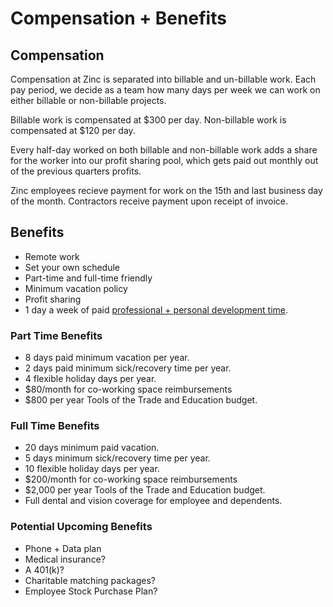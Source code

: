 # Compensation + Benefits

## Compensation

Compensation at Zinc is separated into billable and un-billable work. Each pay
period, we decide as a team how many days per week we can work on either
billable or non-billable projects.

Billable work is compensated at $300 per day.
Non-billable work is compensated at $120 per day.

Every half-day worked on both billable and non-billable work adds a share for
the worker into our profit sharing pool, which gets paid out monthly out of the
previous quarters profits.

Zinc employees recieve payment for work on the 15th and last business day of the month.
Contractors receive payment upon receipt of invoice.

## Benefits
 * Remote work
 * Set your own schedule
 * Part-time and full-time friendly
 * Minimum vacation policy
 * Profit sharing
 * 1 day a week of paid [professional + personal development time](/undirected-time-explained).

### Part Time Benefits
 * 8 days paid minimum vacation per year.
 * 2 days paid minimum sick/recovery time per year.
 * 4 flexible holiday days per year.
 * $80/month for co-working space reimbursements
 * $800 per year Tools of the Trade and Education budget.

### Full Time Benefits
 * 20 days minimum paid vacation.
 * 5 days minimum sick/recovery time per year.
 * 10 flexible holiday days per year.
 * $200/month for co-working space reimbursements
 * $2,000 per year Tools of the Trade and Education budget.
 * Full dental and vision coverage for employee and dependents.

### Potential Upcoming Benefits
 * Phone + Data plan
 * Medical insurance?
 * A 401(k)?
 * Charitable matching packages?
 * Employee Stock Purchase Plan?
